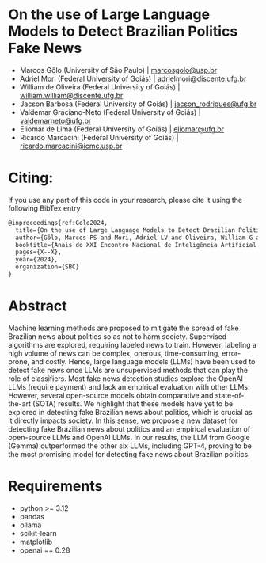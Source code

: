# On the use of Large Language Models to Detect Brazilian Politics Fake News

- Marcos Gôlo (University of São Paulo) | marcosgolo@usp.br
- Adriel Mori (Federal University of Goiás) | adrielmori@discente.ufg.br
- William de Oliveira (Federal University of Goiás) | william.william@discente.ufg.br
- Jacson Barbosa (Federal University of Goiás) | jacson_rodrigues@ufg.br
- Valdemar Graciano-Neto (Federal University of Goiás) | valdemarneto@ufg.br
- Eliomar de Lima (Federal University of Goiás) | eliomar@ufg.br
- Ricardo Marcacini (Federal University of Goiás) | ricardo.marcacini@icmc.usp.br

# Citing:

If you use any part of this code in your research, please cite it using the following BibTex entry
```latex
@inproceedings{ref:Golo2024,
  title={On the use of Large Language Models to Detect Brazilian Politics Fake News},
  author={Gôlo, Marcos PS and Mori, Adriel LV and Oliveira, William G and Barbosa, Jacson R and Graciano-Neto, Valdemar V and de Lima, Eliomar A. and Marcacini, Ricardo M},
  booktitle={Anais do XXI Encontro Nacional de Inteligência Artificial e Computacional},
  pages={X--X},
  year={2024},
  organization={SBC}
}
```

# Abstract 
Machine learning methods are proposed to mitigate the spread of fake Brazilian news about politics so as not to harm society. Supervised algorithms are explored, requiring labeled news to train. However, labeling a high volume of news can be complex, onerous, time-consuming, error-prone, and costly. Hence, large language models (LLMs) have been used to detect fake news once LLMs are unsupervised methods that can play the role of classifiers. Most fake news detection studies explore the OpenAI LLMs (require payment) and lack an empirical evaluation with other LLMs. However, several open-source models obtain comparative and state-of-the-art (SOTA) results. We highlight that these models have yet to be explored in detecting fake Brazilian news about politics, which is crucial as it directly impacts society. In this sense, we propose a new dataset for detecting fake Brazilian news about politics and an empirical evaluation of open-source LLMs and OpenAI LLMs. In our results, the LLM from Google (Gemma) outperformed the other six LLMs, including GPT-4, proving to be the most promising model for detecting fake news about Brazilian politics.

#

#

#

# Requirements
 - python >= 3.12
 - pandas
 - ollama
 - scikit-learn
 - matplotlib
 - openai == 0.28

